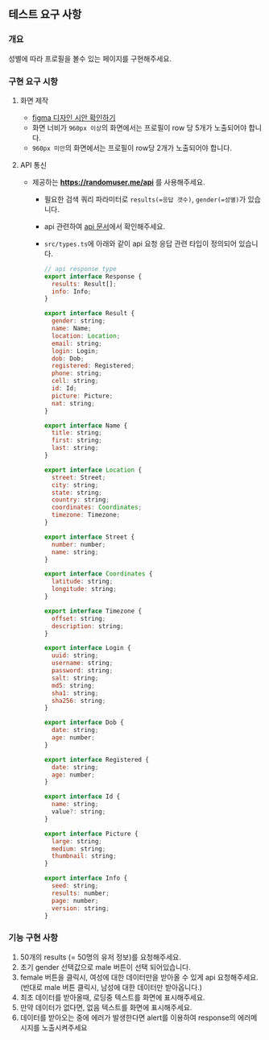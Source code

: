 ## 테스트 요구 사항

### 개요

성별에 따라 프로필을 볼수 있는 페이지를 구현해주세요.

### 구현 요구 시항

1. 화면 제작
   - [figma 디자인 시안 확인하기](https://www.figma.com/file/5GzxXLiLljst6IO2W38iJO/Front-assignment?type=design&node-id=1-141&mode=design&t=ATxXcYe1BaaMZQCA-0)
    - 화면 너비가 `960px 이상`의 화면에서는 프로필이 row 당 5개가 노출되어야 합니다.
    - `960px 미만`의 화면에서는 프로필이 row당 2개가 노출되어야 합니다.

2. API 통신
    - 제공하는 **https://randomuser.me/api** 를 사용해주세요.
        - 필요한 검색 쿼리 파라미터로 `results(=응답 갯수)`, `gender(=성별)`가 있습니다.
        - api 관련하여 [api 문서](https://randomuser.me/documentation)에서 확인해주세요.
        - `src/types.ts`에 아래와 같이 api 요청 응답 관련 타입이 정의되어 있습니다.
            
            ```jsx
            // api response type
            export interface Response {
              results: Result[];
              info: Info;
            }
            
            export interface Result {
              gender: string;
              name: Name;
              location: Location;
              email: string;
              login: Login;
              dob: Dob;
              registered: Registered;
              phone: string;
              cell: string;
              id: Id;
              picture: Picture;
              nat: string;
            }
            
            export interface Name {
              title: string;
              first: string;
              last: string;
            }
            
            export interface Location {
              street: Street;
              city: string;
              state: string;
              country: string;
              coordinates: Coordinates;
              timezone: Timezone;
            }
            
            export interface Street {
              number: number;
              name: string;
            }
            
            export interface Coordinates {
              latitude: string;
              longitude: string;
            }
            
            export interface Timezone {
              offset: string;
              description: string;
            }
            
            export interface Login {
              uuid: string;
              username: string;
              password: string;
              salt: string;
              md5: string;
              sha1: string;
              sha256: string;
            }
            
            export interface Dob {
              date: string;
              age: number;
            }
            
            export interface Registered {
              date: string;
              age: number;
            }
            
            export interface Id {
              name: string;
              value?: string;
            }
            
            export interface Picture {
              large: string;
              medium: string;
              thumbnail: string;
            }
            
            export interface Info {
              seed: string;
              results: number;
              page: number;
              version: string;
            }
            ```
### 기능 구현 사항
   1. 50개의 results (= 50명의 유저 정보)를 요청해주세요.
   2. 초기 gender 선택값으로 male 버튼이 선택 되어있습니다. 
   3. female 버튼을 클릭시, 여성에 대한 데이터만을 받아올 수 있게 api 요청해주세요. (반대로 male 버튼 클릭시, 남성에 대한 데이터만 받아옵니다.)
   4. 최초 데이터를 받아올때, 로딩중 텍스트를 화면에 표시해주세요.
   5. 만약 데이터가 없다면, 없음 텍스트를 화면에 표시해주세요.
   6. 데이터를 받아오는 중에 에러가 발생한다면 alert를 이용하여 response의 에러메시지를 노출시켜주세요
